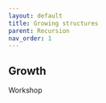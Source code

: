 ```yaml
---
layout: default
title: Growing structures
parent: Recursion
nav_order: 1
---
```


## Growth

Workshop